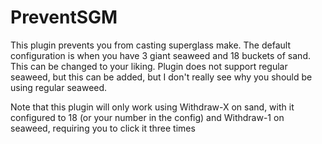 # PreventSGM
This plugin prevents you from casting superglass make. The default configuration is when you have 
3 giant seaweed and 18 buckets of sand. This can be changed to your liking. Plugin does not support
regular seaweed, but this can be added, but I don't really see why you should be using regular seaweed.

Note that this plugin will only work using Withdraw-X on sand, with it configured to 18 (or your number in the config) and Withdraw-1 on seaweed, requiring you to click it three times
